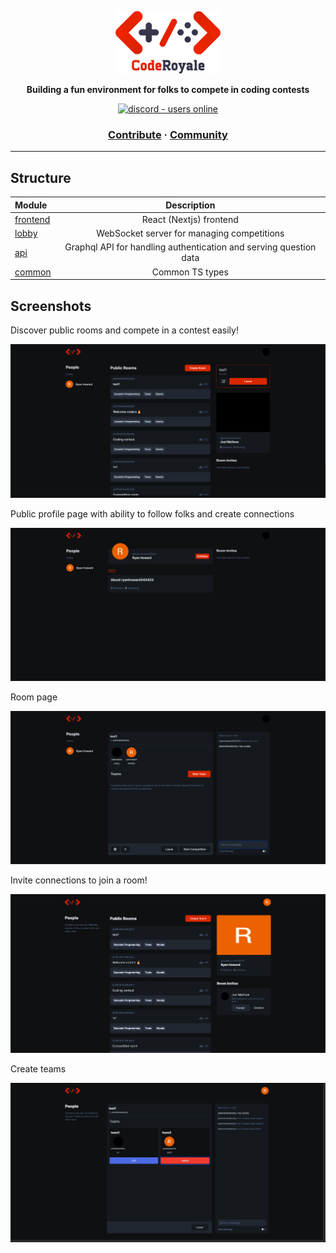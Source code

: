 <p align="center">
    <img height=100 src="CodeRoyale.png"/>
</p>
<p align="center">
  <strong>Building a fun environment for folks to compete in coding contests</strong>
</p>
<p align="center">
  <a href="https://discord.gg/aCKem4h8te">
    <img src="https://img.shields.io/discord/841533336581308416.svg?style=for-the-badge" alt="discord - users online" />
  </a>
</p>

<h3 align="center">
  <a href="https://github.com/CodeRoyale/lobby/blob/develop/CONTRIBUTING.md">Contribute</a>
  <span> · </span>
  <a href="https://discord.gg/aCKem4h8te">Community</a>
</h3>

---

## Structure

| Module                                                                |                            Description                            |
| :-------------------------------------------------------------------- | :---------------------------------------------------------------: |
| [frontend](https://github.com/CodeRoyale/CodeRoyale/tree/v2/frontend) |                      React (Nextjs) frontend                      |
| [lobby](https://github.com/CodeRoyale/CodeRoyale/tree/v2/lobby)       |            WebSocket server for managing competitions             |
| [api](https://github.com/CodeRoyale/CodeRoyale/tree/v2/api)           | Graphql API for handling authentication and serving question data |
| [common](https://github.com/CodeRoyale/CodeRoyale/tree/v2/common)     |                          Common TS types                          |

## Screenshots

Discover public rooms and compete in a contest easily!

<img src="./screenshots/Dashboard.png"/>

Public profile page with ability to follow folks and create connections

<img src="./screenshots/Profile.png"/>

Room page

<img src="./screenshots/Room.png"/>

Invite connections to join a room!

<img src="./screenshots/RoomInvites.png"/>

Create teams

<img src="./screenshots/Teams.png"/>
